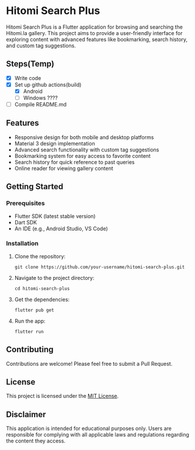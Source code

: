 # Hitomi Search Plus

Hitomi Search Plus is a Flutter application for browsing and searching the Hitomi.la gallery. This project aims to provide a user-friendly interface for exploring content with advanced features like bookmarking, search history, and custom tag suggestions.

## Steps(Temp)
- [x] Write code
- [x] Set up github actions(build)
   - [x] Android
   - [ ] Windows ????
- [ ] Compile README.md

## Features

- Responsive design for both mobile and desktop platforms
- Material 3 design implementation
- Advanced search functionality with custom tag suggestions
- Bookmarking system for easy access to favorite content
- Search history for quick reference to past queries
- Online reader for viewing gallery content

## Getting Started

### Prerequisites

- Flutter SDK (latest stable version)
- Dart SDK
- An IDE (e.g., Android Studio, VS Code)

### Installation

1. Clone the repository:
   ```
   git clone https://github.com/your-username/hitomi-search-plus.git
   ```

2. Navigate to the project directory:
   ```
   cd hitomi-search-plus
   ```

3. Get the dependencies:
   ```
   flutter pub get
   ```

4. Run the app:
   ```
   flutter run
   ```

## Contributing

Contributions are welcome! Please feel free to submit a Pull Request.

## License

This project is licensed under the [MIT License](LICENSE).

## Disclaimer

This application is intended for educational purposes only. Users are responsible for complying with all applicable laws and regulations regarding the content they access.